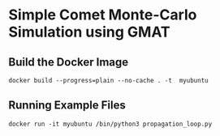 # Simple Comet Monte-Carlo Simulation using GMAT

## Build the Docker Image
```
docker build --progress=plain --no-cache . -t  myubuntu
```

## Running Example Files
```
docker run -it myubuntu /bin/python3 propagation_loop.py
```
